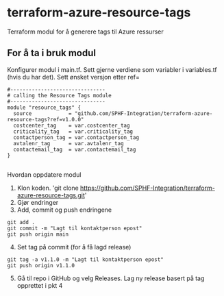 # terraform-azure-resource-tags
Terraform modul for å generere tags til Azure ressurser

## For å ta i bruk modul 
Konfigurer modul i main.tf. Sett gjerne verdiene som variabler i variables.tf (hvis du har det). Sett ønsket versjon etter ref=
```
#-------------------------------
# calling the Resource Tags module
#-------------------------------
module "resource_tags" {
  source            = "github.com/SPHF-Integration/terraform-azure-resource-tags?ref=v1.0.0"
  costcenter_tag    = var.costcenter_tag
  criticality_tag   = var.criticality_tag
  contactperson_tag = var.contactperson_tag
  avtalenr_tag      = var.avtalenr_tag
  contactemail_tag  = var.contactemail_tag
}
```

##
Hvordan oppdatere modul

1. Klon koden. 'git clone https://github.com/SPHF-Integration/terraform-azure-resource-tags.git'
2. Gjør endringer
3. Add, commit og push endringene
```
git add .
git commit -m "Lagt til kontaktperson epost"
git push origin main
```
4. Set tag på commit (for å få lagd release)
```
git tag -a v1.1.0 -m "Lagt til kontaktperson epost"
git push origin v1.1.0
```
5. Gå til repo i GitHub og velg Releases. Lag ny release basert på tag opprettet i pkt 4 
